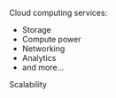 Cloud computing services:
- Storage
- Compute power
- Networking
- Analytics
- and more...

Scalability 
